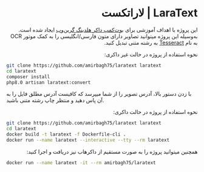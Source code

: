 <div dir='rtl'>

# LaraText | لاراتکست

این پروژه با اهداف آموزشی برای [بوت‌کمپ داکر هلدینگ گرین‌وب](https://evnd.co/l2PJx) ایجاد شده است.
به‌وسیله این پروژه میتوانید تصاویر دارای متون فارسی/انگلیسی را به کمک موتور OCR به نام [Tesseract](https://google.com)  به رشته متنی تبدیل کنید.


نحوه استفاده از پروژه در حالت غیر داکری:

</div>

```bash
git clone https://github.com/amirbagh75/laratext laratext
cd laratext
composer install
php8.0 artisan laratext:convert
```

با زدن دستور بالا، آدرس تصویر را از شما میپرسد که کافیست آدرس مطلق فایل را به آن پاس دهید و منتظر چاپ رشته متنی باشید.


<div dir='rtl'>

نحوه استفاده از پروژه در حالت داکری:
 
</div>

```bash
git clone https://github.com/amirbagh75/laratext laratext
cd laratext
docker build -t laratext -f Dockerfile-cli .
docker run --name laratext --interactive --tty --rm laratext
```

<div dir='rtl'>

همچنین میتوانید پروژه را به صورت مستقیم از داکر‌هاب نیز دریافت و اجرا کنید:

</div>

```bash
docker run --name laratext -it --rm amirbagh75/laratext 
```

